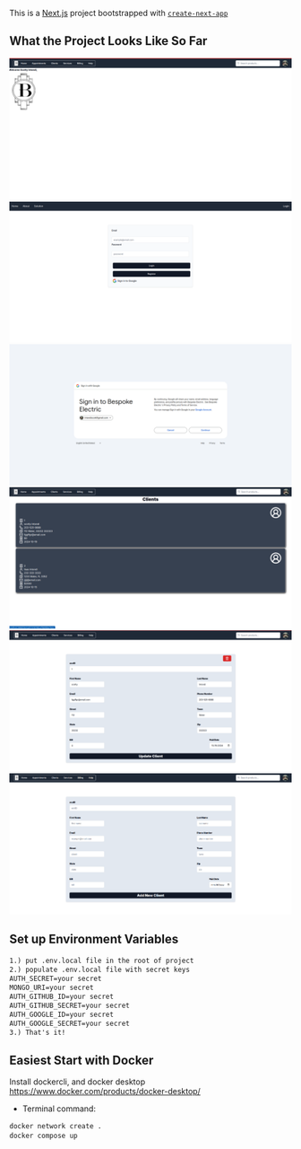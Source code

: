 This is a [Next.js](https://nextjs.org/) project bootstrapped with [`create-next-app`](https://github.com/vercel/next.js/tree/canary/packages/create-next-app)

## What the Project Looks Like So Far

![alt text](public/assets/example1.png)
![alt text](public/assets/example2.png)
![alt text](public/assets/example3.png)
![alt text](public/assets/example4.png)
![alt text](public/assets/example5.png)
![alt text](public/assets/example6.png)

## Set up Environment Variables

```text
1.) put .env.local file in the root of project
2.) populate .env.local file with secret keys
AUTH_SECRET=your secret
MONGO_URI=your secret
AUTH_GITHUB_ID=your secret
AUTH_GITHUB_SECRET=your secret
AUTH_GOOGLE_ID=your secret
AUTH_GOOGLE_SECRET=your secret
3.) That's it!
```

## Easiest Start with Docker

Install dockercli, and docker desktop https://www.docker.com/products/docker-desktop/

- Terminal command:

```bash
docker network create .
docker compose up
```
